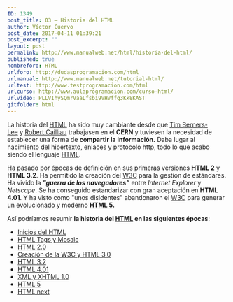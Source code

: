 ```yaml
---
ID: 1349
post_title: 03 – Historia del HTML
author: Víctor Cuervo
post_date: 2017-04-11 01:39:21
post_excerpt: ""
layout: post
permalink: http://www.manualweb.net/html/historia-del-html/
published: true
nombreforo: HTML
urlforo: http://dudasprogramacion.com/html
urlmanual: http://www.manualweb.net/tutorial-html/
urltest: http://www.testprogramacion.com/html
urlcurso: http://www.aulaprogramacion.com/curso-html/
urlvideo: PLLVIhySQmrVaaLfsbi9VHVffq3Kk8KAST
gitfolder: html
---
```


La historia del [HTML][1] ha sido muy cambiante desde que [Tim Berners-Lee][2] y [Robert Cailliau][3] trabajasen en el **CERN** y tuviesen la necesidad de establecer una forma de **compartir la información.** Daba lugar al nacimiento del hipertexto, enlaces y protocolo http, todo lo que acabo siendo el lenguaje [HTML][1].

Ha pasado por épocas de definición en sus primeras versiones **HTML 2** y **HTML 3.2**. Ha permitido la creación del [W3C][4] para la gestión de estándares. Ha vivido la ***"guerra de los navegadores"*** entre *Internet Explorer* y *Netscape*. Se ha conseguido estandarizar con gran aceptación en **HTML 4.01**. Y ha visto como "unos disidentes" abandonaron el [W3C][4] para generar un evolucionado y moderno **[HTML 5][5].**

Así podríamos resumir **la historia del [HTML][1] en las siguientes épocas**:

*   [Inicios del HTML][6]
*   [HTML Tags y Mosaic][7]
*   [HTML 2.0][8]
*   [Creación de la W3C y HTML 3.0][9]
*   [HTML 3.2][10]
*   [HTML 4.01][11]
*   [XML y XHTML 1.0][12]
*   [HTML 5][13]
*   [HTML.next][14]  

 [1]: http://www.manualweb.net/tutorial-html/
 [2]: http://www.w3.org/People/Berners-Lee/
 [3]: http://public.web.cern.ch/public/en/people/Cailliau-en.html
 [4]: http://www.w3.org
 [5]: http://www.manualweb.net/tutorial-html5/
 [6]: http://www.manualweb.net/html/historia-del-html-los-inicios/#inicios
 [7]: http://www.manualweb.net/html/historia-del-html-los-inicios/#htmltags
 [8]: http://www.manualweb.net/html/historia-del-html-los-inicios/#html2
 [9]: http://www.manualweb.net/html/historia-del-html-los-inicios/#html3
 [10]: http://www.manualweb.net/html/historia-del-html-los-inicios/#html3_2
 [11]: http://www.manualweb.net/historia-del-html-el-estandar/#html4
 [12]: http://www.manualweb.net/historia-del-html-el-estandar/#xml
 [13]: http://www.manualweb.net/historia-del-html-el-estandar/#html5
 [14]: http://www.manualweb.net/historia-del-html-el-estandar/#next
